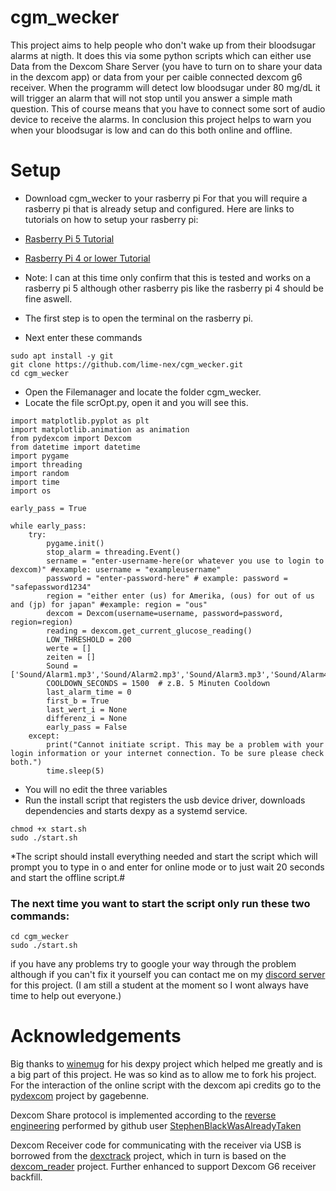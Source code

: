 # cgm_wecker
This project aims to help people who don't wake up from their bloodsugar alarms at nigth. It does this via some python scripts which can either use Data from the Dexcom Share Server (you have to turn on to share your data in the dexcom app) or data from your per caible connected dexcom g6 receiver. When the programm will detect low bloodsugar under 80 mg/dL it will trigger an alarm that will not stop until you answer a simple math question. This of course means that you have to connect some sort of audio device to receive the alarms. In conclusion this project helps to warn you when your bloodsugar is low and can do this both online and offline.
# Setup
* Download cgm_wecker to your rasberry pi 
For that you will require a rasberry pi that is already setup and configured.
Here are links to tutorials on how to setup your rasberry pi: 
* [Rasberry Pi 5 Tutorial](https://youtu.be/ykTlNf1TXO0?si=05Z-oay19oRd1Q2M) 
* [Rasberry Pi 4 or lower Tutorial](https://youtu.be/y45hsd2AOpw?si=gC5QivFmHwykAVZ9)  
* Note: I can at this time only confirm that this is tested and works on a rasberry pi 5 although other rasberry pis like the rasberry pi 4 should be fine aswell.

* The first step is to open the terminal on the rasberry pi.
* Next enter these commands
```
sudo apt install -y git
git clone https://github.com/lime-nex/cgm_wecker.git
cd cgm_wecker
```
* Open the Filemanager and locate the folder cgm_wecker.
* Locate the file scrOpt.py, open it and you will see this.
```
import matplotlib.pyplot as plt
import matplotlib.animation as animation
from pydexcom import Dexcom
from datetime import datetime
import pygame
import threading
import random
import time
import os

early_pass = True

while early_pass:
    try:
        pygame.init()
        stop_alarm = threading.Event()
        sername = "enter-username-here(or whatever you use to login to dexcom)" #example: username = "exampleusername"
        password = "enter-password-here" # example: password = "safepassword1234"
        region = "either enter (us) for Amerika, (ous) for out of us and (jp) for japan" #example: region = "ous" 
        dexcom = Dexcom(username=username, password=password, region=region)
        reading = dexcom.get_current_glucose_reading()
        LOW_THRESHOLD = 200
        werte = []
        zeiten = []
        Sound = ['Sound/Alarm1.mp3','Sound/Alarm2.mp3','Sound/Alarm3.mp3','Sound/Alarm4.mp3','Sound/Alarm5.mp3']
        COOLDOWN_SECONDS = 1500  # z.B. 5 Minuten Cooldown
        last_alarm_time = 0
        first_b = True
        last_wert_i = None
        differenz_i = None
        early_pass = False
    except:
        print("Cannot initiate script. This may be a problem with your login information or your internet connection. To be sure please check both.")
        time.sleep(5)
```
* You will no edit the three variables 
* Run the install script that registers the usb device driver, downloads dependencies and starts dexpy as a systemd service.
```
chmod +x start.sh
sudo ./start.sh
```
*The script should install everything needed and start the script which will prompt you to type in o and enter for online mode or to just wait 20 seconds and start the offline script.#

### The next time you want to start the script only run these two commands:
```
cd cgm_wecker
sudo ./start.sh
```
if you have any problems try to google your way through the problem although if you can't fix it yourself you can contact me on my [discord server](https://discord.gg/MetPYyWMHx) for this project. (I am still a student at the moment so I wont always have time to help out everyone.)

# Acknowledgements

Big thanks to [winemug](https://github.com/winemug) for his dexpy project which helped me greatly and is a big part of this project. He was so kind as to allow me to fork his project. For the interaction of the online script with the dexcom api credits go to the [pydexcom](https://github.com/gagebenne/pydexcom) project by gagebenne.

Dexcom Share protocol is implemented according to the [reverse engineering](https://gist.github.com/StephenBlackWasAlreadyTaken/adb0525344bedade1e25) performed by github user [StephenBlackWasAlreadyTaken](https://gist.github.com/StephenBlackWasAlreadyTaken)

Dexcom Receiver code for communicating with the receiver via USB is borrowed from the [dexctrack](https://github.com/DexcTrack/dexctrack) project, which in turn is based on the [dexcom_reader](https://github.com/openaps/dexcom_reader) project. Further enhanced to support Dexcom G6 receiver backfill.
